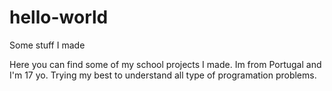 # hello-world
Some stuff I made

Here you can find some of my school projects I made.
Im from Portugal and I'm 17 yo. Trying my best to understand all type of programation problems.

